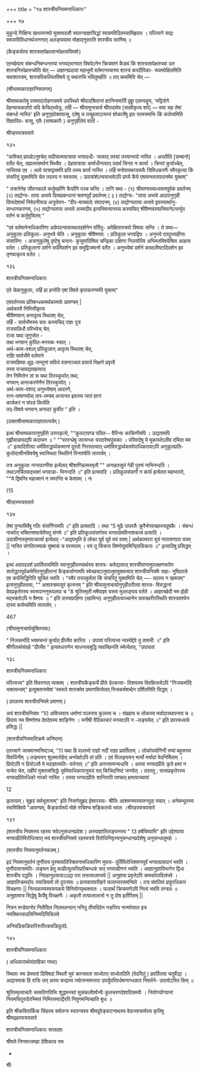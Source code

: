 +++
title = "१७ शास्त्रीयनियमनाधिकारः"

+++
१७ 

मुकुन्दे निक्षिप्य खभरमनघो मुक्तवदसौ स्वतन्त्राज्ञासिद्धां स्वयमविदितस्यामिहृदयः । परित्यागे सद्यः स्वपरविविधानर्थजननात् अलङ्घयामा मोक्षादनुसरति शास्त्रीय सरणिम् ॥ 

(कैङ्कर्यस्य शास्त्रसापेक्षत्वानपेक्षत्वविमर्शः) 

एतच्छेपत्व संबन्धनिबन्धनतया भगवद्भागवत विषयेऽनेन क्रियमाणं कैड्यं किं शास्त्रसापेक्षरुच्या उत शास्त्रनिरपेक्षरुच्येति चेत् — अज्ञानप्रदायां महाभूमौ वर्तमानस्यास्य शास्त्रं करदीपिका- रूपमपेक्षितमिति यथाशास्त्रम्, शास्त्रविकल्पितविषये तु यथारुचि भवितुमर्हति ॥ तत् कथमिति चेत् — 

(श्रीभाष्यकाराज्ञानिरूपणम्) 

श्रीमाष्यकारेषु परमपदारोहणसमये उपस्थिते श्रीपादश्रितानां ज्ञानिनामार्तिं दृष्ट्रा एतानाहूय, 'मद्वियोगे देहन्यासकर्तारो यदि केचिद्भवेयुः, तर्हि — श्रीयामुनाचार्य श्रीपादावेव [साक्षीकृत्य शपे] — मया सह तेषां संबन्धो नास्ति' इति अनुगृह्योक्तवत्सु, एतेषु च तच्छ्रुत्वाऽत्यन्तं शोकार्तेषु इतः परमस्माभिः किं कर्तव्यमिति विज्ञापित- बत्सु, एतैः (भाष्यकारैः ) अनुगृहीतेयं वार्ता - 

श्रीरहस्यत्रयसारे 

१३५ 

"कश्चित् प्रपन्नोऽनुश्चेत् सदीयात्मयात्राया भगवदधी- जत्वात् तस्यां तस्यान्वयो नास्ति । अस्तीति [सम्बानो] वर्तेत चेत्, तह्यत्मसमर्पणं मिथ्यैव । देहयात्रायाः कर्माधीनत्वात् तदर्थं चिन्ता न कार्या । चिन्तां कुर्याच्चेत्, नास्तिक एव । अतो यात्राद्वयमपि प्रति तस्य कार्यं नास्ति । तर्हि मनोवाक्कायरूपैः त्रिविधकरणैः स्वैरकृत्या किं संचरितुं युक्तमिति चेत तदस्य न स्वरूपम् । उपायांशेऽन्वयाभावेऽपि प्राप्ये कैये एषामन्ववतपादनमेव युक्तम्” 

" तत्रानेनेह जीवनकाले कर्तुमर्हाणि कैर्याणि पञ्च सन्ति । तानि यथा - (१) श्रीमाण्यस्याध्ययनपूर्वकं प्रवर्तनम् (२) तद्योग्य- ताया अभावे दिव्यप्रबन्धानां श्रवणपूर्वं प्रवर्तनम् ( ३ ) तद्योग्य- "ताया अभावे आदरानुगृही दिव्यदेशार्थं निवेदनीयान्न अनुलेपन- “दीप-माख्यादेः संपादनम्, (४) तद्योग्यताया अभावे द्वयस्यार्थानु- सन्धानकरणम्, (५) तद्योग्यताया अभावे अस्मदीय इत्यभिमन्वानस्य कस्यचित् श्रीवैष्णवस्याभिमानेऽन्तर्भूय वर्तनं च कर्तुमुचितम् " 

"एवं वर्तमानेनाधिकारिणा अग्रेपदन्यासस्थलदर्शनेन वर्तितु- अपेक्षितास्त्रयो विषयाः सन्ति । ते यथा— अनुकूलाः प्रतिकूला- अनुभये चेति । अनुकूलाः श्रीवैष्णवाः । प्रतिकूला भगवद्विपः । अनुभये एतदुभयहीनाः संसारिणः । अत्रानुकूलेषु दृष्टेषु चन्दन- कुसुमादिष्विव चन्द्रिका दक्षिणा निलयोरिव अभिमतविषयेष्विव आहत्य वर्तत । प्रतिकूलानां दर्शने सर्पमिदर्शन इव समुद्विजमानो वर्तेत । अनुभयेषां दर्शने काष्ठलेोष्टादिदर्शन इव तृणवत्कृत्य वर्तत । 

१३६ 

शास्त्रीयनियमनाधिकारः 

एते चेन्नानुकूलाः, तर्हि हा हन्तेति एषां विषये कृपाकरणमपि युक्तम्" 

एवंवर्तनस्य प्रतिबन्धकमर्थकामयोः प्रावण्यम् |  
अर्थकामौ निमित्तीकृत्य  
श्रीवैष्णवान् अनादृत्य स्थितश् चेत्,  
तर्हि - सार्वभौमस्य सतः कस्यचिद् राज्ञः पुत्रं  
राजसन्निधौ परिभवेच् चेत्  
राजा यथा जुगुप्सेत -  
तथा भगवान् कुपित-मनस्कः स्यात् ।  
अर्थ-काम-वशात् प्रतिकूलान् आदृत्य स्थितश् चेत्,  
राज्ञि सार्वभौमे वर्तमाने  
राजमहिष्याः क्षुद्र-जन्तूनां सविधे वसनाञ्चलं प्रसार्य भिक्षणे प्रवृत्तौ  
तस्य राजावद्यावहत्वात्  
तेन निमित्तेन तां स यथा तिरस्कुर्यात् तथा,  
भगवान् अन्तःकरणेनैनं तिरस्कुर्यात् ।  
अर्थ-काम-वशाद् अनुभयेषाम् आदरणे,  
रत्न-पाषाणयोस् तार-तम्यम् अजानत इवास्य जातं ज्ञानं  
कार्यकरं न संपन्नं किलेति  
तद्-विषये भगवान् अनादरं कुर्वीत " इति । 

(उक्तश्रीभाष्यकाराज्ञातात्पर्यम् ) 

इत्थं श्रीभाष्यकारानुगृहीते उत्तरकृत्ये, ""कुलटापण्ड पतित-- वैरिभ्यः काकिणीमपि । उद्यतामपि गृह्णीयान्नापद्यपि कदाचन ॥ " ""पररन्ध्रेषु जात्यन्धाः परदारेष्वपुंसकाः । परिवादेषु ये मूकास्तेऽतीव दयिता मम ॥" इत्यादिरीत्या धर्मविरुद्धार्थकामानां दूरतो निरस्तत्वात् धर्माविरुद्धार्थकामोपाधिकतयाऽपि अनुकूलप्रति- कूलोदासीनविषयेषु स्वास्थिता स्थितिर्न विनाश्येति तात्पर्यम् । 

तत्र अनुकूलाः नानादरणीया इत्येतत् श्रीशाण्डिल्यस्मृतौ "" अनाहतसुतं गेही पुरुषं नाभिनन्दति । तथाऽनर्चितसद्भक्तं भगवान्ना- भिनन्दति ॥” इति प्रत्यपादि । प्रतिकूलसंसर्गो न कार्य इत्येतत महाभारते, ""ये द्विषन्ति महात्मानं न स्मरन्ति च केशवम् । नः 

(15 

श्रीरहस्यत्रयसारे 

१३७ 

तेषां पुण्यतीर्थेषु गतिः संसर्गिणामपि ॥” इति प्रत्यवादि । तथा “5 मूढैः पापरतैः क्रूरैर्भगवच्छास्त्रदूषकैः । संबन्धं नाचरेत् भक्तिनश्यत्येतैस्तु संगमे ॥” इति प्रतिकूलसंसर्गस्य भगवत्प्रेमविनाशकत्वं प्रत्यादि । उदासीनास्तृणवत्कार्या इत्येतत् -"अद्यपभृति हे लोका यूर्व यूर्व वयं वयम् | अर्थकामपरा यूयं नारायणपरा वयम् || नास्ति संगतिरस्माकं युष्माकं च परस्परम् । वयं तु किंकरा विष्णोयूयमिन्द्रियकिंकराः ॥" इत्यादिषु प्रसिद्धम् । 

इत्थं अग्रपददर्श प्रवर्तितव्यमिति स्वानुगृहीतस्यार्थस्य शास्त्र- कवेद्यत्वात् शास्त्रीयाणामुपलक्षणरूपेण सारोद्धारपूर्वकमेभिरनुगृहीतानां कैङ्कर्याणामपि स्वेच्छयाऽनुष्ठातुमयुक्तत्वात् शास्त्रीयनियमैः सहा- नुष्ठितत्वे एव कर्यसिद्धिरिति सूचितं भवति । "स्वैरं तत्तत्कुर्वता किं संचरितुं युक्तमिति चेत् —- तदस्य न खरूपम्" इत्यनुगृहीततया, "" अशास्त्रमासुरं कृत्स्नम् " इति श्रीयासुनाचार्यानुगृहीतरीत्या शास्त्र- विरुद्धानां देवप्रकृतेरस्य स्वरूपाननुरूपतया च "8 श्रुतिस्मृती ममैवाज्ञा यस्ता मुल्लङ्घय वर्तते । आज्ञाच्छेदी मम द्रोही मद्भक्तोऽपि न वैष्णवः ॥ " इति दास्यग्राहिणा (खामिना) अनुगृहीतत्वाच्चानेन यावच्छरीरस्थिति शास्त्रवश्येन दास्य कर्तव्यमिति तात्पर्यम् । 

467 

(श्रीयामुनाचार्यसूक्तिभावः) 

" निजकर्मादि भक्तचन्तं कुर्यात् प्रीत्यैव कारितः । उपायां परित्यज्य न्यस्येद्देवे तु तामभीः ॥” इति श्रीगीतार्थसंग्रहे "प्रीत्यैव " इत्यवधारणेन साधनत्वबुद्धि व्यवच्छिनति स्मेत्येतत्, “उपायतां 

१३८ 

शास्त्रीयनियमनाधिकारः 

परित्यज्य" इति विवरणात् व्यक्तम् । शास्त्रीयकैङ्कर्ये प्रीतेः प्रेरकत्वा- तिशयस्य विवक्षितत्वेऽपि "निजकर्मादि भक्तयन्तम्" इत्युक्तानामेषां 'स्वरूपे शास्त्रमेव प्रमाणमित्येतत् निजकर्मशब्देन दर्शितमिति सिद्धम् । 

( प्रपन्नस्य शास्त्रीयनियमे प्रमाणम् ) 

अयं शास्त्रीयनियमः “10 अविप्लवाय धर्माणां पालनाय कुलस्य च । संप्रहाय च लोकस्य मर्यादास्थापनाय च ॥ प्रियाय नम विष्णोश्च देवदेवस्य शार्ङ्गिणः । मनीषी वैदिकाचारं मनसाऽपि न -लङ्घयेत् ॥” इति प्रपत्त्यध्याये प्रसिद्धः || 

(शास्त्रीयनियमातिक्रमे अनिष्टम) 

एतत्त्यागे जायमानमनिष्टञ्च, "11 यथा हि वल्लभो राज्ञो नदीं राज्ञा प्रवर्तिताम् । लोकोपयोगिनीं रम्यां बहुसस्य विवर्धिनीम् ॥ लङ्घयन् शूलमारोहेत् अनपेक्षोऽपि तां प्रति । एवं विलङ्घयन् मर्त्यो मर्यादां वेदनिर्मिताम् । प्रियोऽपि न प्रियोऽसौ मे मदाज्ञाव्यति- वर्तनात् ॥” इति अनन्तरमभ्यधायि । अस्या भगवदप्रीतेः कृते क्षमां न याचेत चेत, तहींयं मुक्तत्वसिद्धेः पूर्वमेवाधिकारानुरूपं यत् किचिदनिष्टं जनयेत् । तदस्तु ; सत्त्वप्रकृतेरस्य भगवदप्रीतेरधिको नरको नास्ति । तस्या भगवदप्रीतेः शान्तिरपि पश्चात् क्षमायाच्यायां 

12 

कृतायाम्। सुहृदं सर्वभूतानाम्" इति निसर्गसुहृद ईश्वरस्या- श्रीतिः आशमनमस्यारुन्तुदा स्यात् । अनेवम्भूतस्य स्वामिविषये "आवण्यम्, कैङ्कर्यरूपे मोक्षे रुचिश्च शङ्कितव्ये भवतः ।श्रीरहस्यत्रयसारे 

१३९ 

(शास्त्रीय नियमस्य रहस्य त्रयेऽनुसंधानप्रदेशः ) अस्याज्ञातिलङ्घनस्य " 13 हर्षयिष्यामि" इति उद्देश्याया भगवत्प्रीतेविरोधित्वात् भयं शास्त्रीयनियमो रहस्यत्रये विरोधिनिवृत्त्यनुसन्धानप्रदेशेषु अनुसन्धातुमर्हः । 

(शास्त्रीय नियमानुवर्तनफलम् ) 

इदं नियमानुवर्तनं पूर्णोपाय पुरुषव्यतिरिक्तानामधिकारिण मुपाय- पूर्तिविरोधिशमनपूर्वं भगवत्प्रसादनं भवति । पूर्णोपायानामति- लङ्घन हेतु काप्रीत्युत्पत्तिप्रतिबन्धकं सत् भगवत्प्रीणनं भवति । आज्ञानुज्ञाविभागेन द्विधा शास्त्रीय पद्धतिः । निग्रहानुदयायाऽऽद्या परा तत्तत्फलाप्तये || अनुज्ञया प्रवृत्तेऽपि क्रमकोपादिसंभवे । आज्ञातिक्रमदोपः स्यान्नियमो तो दुरत्ययः ॥ प्रत्यवायपरीहारे फलान्तरसमन्विते । तत्र संवलितं प्राहुरधिकारं विचक्षणाः || नित्यकाम्यस्वरूपकये विनियोगपृथक्त्वतः । फलार्थं क्रियमाणेऽपि नित्यं भवति तन्त्रतः ॥ अनुज्ञामात्र सिद्धेषु कैर्येषु विचक्षणैः । अकृतौ तत्फलालाभो न तु दोष इतीरितम् || 

नित्रन मन्डेवानोर निलैयिल निलमलन्दान् ननिदु तीयदिदेन नडत्तिय नान्मरेयाल इत्र नमक्किरवादलिनिम्मदियिन्निलवे 

अनियडिकडियारिरुतीरकवडियुलंदे. 

१४० 

शास्त्रीयनियमनाधिकारः 

( अधिकारार्थसंग्राहिका गाथा) 

स्थिताः स्मः प्रेमवतां दिविषदां स्थितौ भुवं क्रान्तवता साध्वेतत् साध्वेतदिति (वेदयितुं ) प्रवर्तितया चतुर्वेद्या । अद्यास्माकं हि रात्रिः तत् अस्य चन्द्रस्य ज्योत्स्नामन्तरा उपर्युपरिवर्धमानान्धकार निवर्तने- उपायोऽस्ति किम् ॥ 

श्रुतिस्मृत्याचारैः स्वमतिगतिभिः शुद्धमनसां सुसंकल्पैर्श्वभ्यैः कुलचरणदेशादिसमयैः । नियोगयोंग्यानां नियमयितुरादेरभिमतं निमित्तस्वाद्यैरपि निपुणमन्विच्छति बुधः ॥ 

इति श्रीकवितार्किक सिंहस्य सर्वतन्त्र स्वतन्त्रस्य श्रीमदूवेङ्कटनाथस्य वेदान्ताचार्यस्य कृतिषु श्रीमद्रहस्यत्रयसारे 

शास्त्रीयनियमनाधिकारः सप्तदशः 

श्रीमते निगमान्तमहा देशिकाय नमः 

- 

श्रीः 
